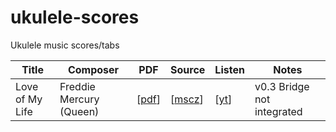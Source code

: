 # ukulele-scores

Ukulele music scores/tabs

| Title           | Composer                | PDF                                    | Source                               | Listen                                              | Notes                      |
| --------------- | ----------------------- | -------------------------------------- | ------------------------------------ | --------------------------------------------------- | -------------------------- |
| Love of My Life | Freddie Mercury (Queen) | [[pdf](pdf/queen_love-of-my-life.pdf)] | [[mscz](queen_love-of-my-life.mscz)] | [[yt](https://www.youtube.com/watch?v=wRKz1-cnDCM)] | v0.3 Bridge not integrated |
